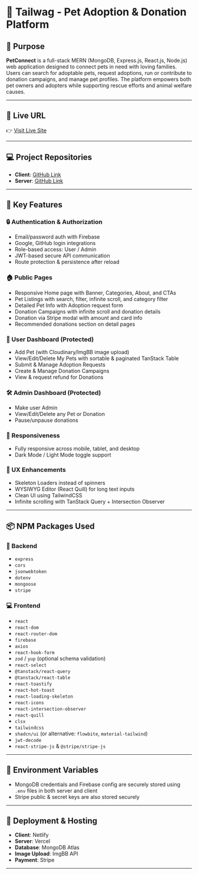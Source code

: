 # 🐾 Tailwag - Pet Adoption & Donation Platform


## 📌 Purpose

**PetConnect** is a full-stack MERN (MongoDB, Express.js, React.js, Node.js) web application designed to connect pets in need with loving families. Users can search for adoptable pets, request adoptions, run or contribute to donation campaigns, and manage pet profiles. The platform empowers both pet owners and adopters while supporting rescue efforts and animal welfare causes.

---

## 🔗 Live URL

👉 [Visit Live Site](https://friendly-phoenix-7d929b.netlify.app/)

---

## 💻 Project Repositories

- **Client**: [GitHub Link](https://github.com/Programming-Hero-Web-Course4/b11a12-client-side-Hasnatkallol)
- **Server**: [GitHub Link](https://github.com/Programming-Hero-Web-Course4/b11a12-server-side-Hasnatkallol)

---

## 🚀 Key Features

### 🔒 Authentication & Authorization
- Email/password auth with Firebase
- Google, GitHub login integrations
- Role-based access: User / Admin
- JWT-based secure API communication
- Route protection & persistence after reload

### 🏠 Public Pages
- Responsive Home page with Banner, Categories, About, and CTAs
- Pet Listings with search, filter, infinite scroll, and category filter
- Detailed Pet Info with Adoption request form
- Donation Campaigns with infinite scroll and donation details
- Donation via Stripe modal with amount and card info
- Recommended donations section on detail pages

### 🧑 User Dashboard (Protected)
- Add Pet (with Cloudinary/ImgBB image upload)
- View/Edit/Delete My Pets with sortable & paginated TanStack Table
- Submit & Manage Adoption Requests
- Create & Manage Donation Campaigns
- View & request refund for Donations

### 🛠️ Admin Dashboard (Protected)
- Make user Admin
- View/Edit/Delete any Pet or Donation
- Pause/unpause donations

### 📱 Responsiveness
- Fully responsive across mobile, tablet, and desktop
- Dark Mode / Light Mode toggle support

### 🧠 UX Enhancements
- Skeleton Loaders instead of spinners
- WYSIWYG Editor (React Quill) for long text inputs
- Clean UI using TailwindCSS 
- Infinite scrolling with TanStack Query + Intersection Observer

---

## 📦 NPM Packages Used

### 🔧 Backend
- `express`
- `cors`
- `jsonwebtoken`
- `dotenv`
- `mongoose`
- `stripe`

### 💻 Frontend
- `react`
- `react-dom`
- `react-router-dom`
- `firebase`
- `axios`
- `react-hook-form`
- `zod` / `yup` (optional schema validation)
- `react-select`
- `@tanstack/react-query`
- `@tanstack/react-table`
- `react-toastify`
- `react-hot-toast`
- `react-loading-skeleton`
- `react-icons`
- `react-intersection-observer`
- `react-quill`
- `clsx`
- `tailwindcss`
- `shadcn/ui` (or alternative: `flowbite`, `material-tailwind`)
- `jwt-decode`
- `react-stripe-js` & `@stripe/stripe-js`

---

## 🔐 Environment Variables

- MongoDB credentials and Firebase config are securely stored using `.env` files in both server and client
- Stripe public & secret keys are also stored securely

---

## 🧪 Deployment & Hosting

- **Client**: Netlify
- **Server**: Vercel
- **Database**: MongoDB Atlas
- **Image Upload**: ImgBB API
- **Payment**: Stripe

---





